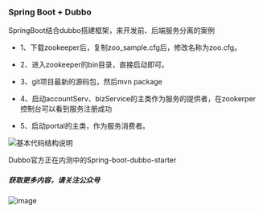 ### Spring Boot + Dubbo

SpringBoot结合dubbo搭建框架，来开发前、后端服务分离的案例

- 1、下载zookeeper后，复制zoo_sample.cfg后，修改名称为zoo.cfg。

- 2、进入zookeeper的bin目录，直接启动即可。

- 3、git项目最新的源码包，然后mvn package

- 4、启动accountServ、bizService的主类作为服务的提供者，在zookerper控制台可以看到服务注册成功

- 5、启动portal的主类，作为服务消费者。


![基本代码结构说明](http://git.oschina.net/uploads/images/2016/1212/120640_aefdaabc_330875.png "在这里输入图片标题")

Dubbo官方正在内测中的Spring-boot-dubbo-starter

##### 获取更多内容，请关注公众号
![image](https://github.com/backkoms/simplemall/blob/develop/getqrcode.jpeg?raw=true)

